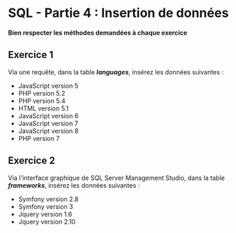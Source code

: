 # SQL - Partie 4 : Insertion de données

**Bien respecter les méthodes demandées à chaque exercice**

## Exercice 1
Via une requête, dans la table ***languages***, insérez les données suivantes :
- JavaScript version 5
- PHP version 5.2
- PHP version 5.4
- HTML version 5.1
- JavaScript version 6
- JavaScript version 7
- JavaScript version 8
- PHP version 7

## Exercice 2
Via l'interface graphique de SQL Server Management Studio, dans la table ***frameworks***, insérez les données suivantes :
- Symfony version 2.8
- Symfony version 3
- Jquery version 1.6
- Jquery version 2.10
